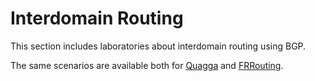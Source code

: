 # Interdomain Routing
This section includes laboratories about interdomain routing using BGP.

The same scenarios are available both for [Quagga](https://www.nongnu.org/quagga/docs.html) and 
[FRRouting](https://frrouting.org/).
